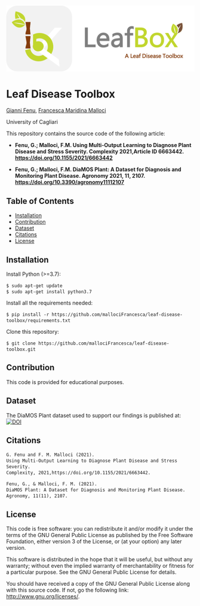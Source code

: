 ![LeafBox logo](./doc/img/logo-leaf-box.png?raw=true)
# Leaf Disease Toolbox

[Gianni Fenu](https://people.unica.it/giannifenu/), [Francesca Maridina Malloci](https://www.francescamalloci.com/)

University of Cagliari

This repository contains the source code of the following article:

- **Fenu, G.; Malloci, F.M. Using Multi-Output Learning to Diagnose Plant Disease and Stress Severity. Complexity 2021,Article ID 6663442. https://doi.org/10.1155/2021/6663442**

- **Fenu, G.; Malloci, F.M. DiaMOS Plant: A Dataset for Diagnosis and Monitoring Plant Disease. Agronomy 2021, 11, 2107. https://doi.org/10.3390/agronomy11112107**


## Table of Contents
- [Installation](#installation)
- [Contribution](#contribution)
- [Dataset](#dataset)
- [Citations](#citations)
- [License](#license)


## Installation

Install Python (>=3.7):
```
$ sudo apt-get update
$ sudo apt-get install python3.7
```
Install all the requirements needed:
```
$ pip install -r https://github.com/mallociFrancesca/leaf-disease-toolbox/requirements.txt
```
Clone this repository:
```
$ git clone https://github.com/mallociFrancesca/leaf-disease-toolbox.git
```


## Contribution
This code is provided for educational purposes.


## Dataset
The DiaMOS Plant dataset used to support our findings is published at: [![DOI](https://zenodo.org/badge/DOI/10.5281/zenodo.5557313.svg)](https://doi.org/10.5281/zenodo.5557313)

## Citations
```
G. Fenu and F. M. Malloci (2021).
Using Multi-Output Learning to Diagnose Plant Disease and Stress Severity.
Complexity, 2021,https://doi.org/10.1155/2021/6663442.
```
```
Fenu, G., & Malloci, F. M. (2021). 
DiaMOS Plant: A Dataset for Diagnosis and Monitoring Plant Disease. 
Agronomy, 11(11), 2107.
```


## License
This code is free software: you can redistribute it and/or modify it under the terms of the GNU General Public License as published by the Free Software Foundation, either version 3 of the License, or (at your option) any later version.

This software is distributed in the hope that it will be useful, but without any warranty; without even the implied warranty of merchantability or fitness for a particular purpose. See the GNU General Public License for details.

You should have received a copy of the GNU General Public License along with this source code. If not, go the following link: http://www.gnu.org/licenses/.
